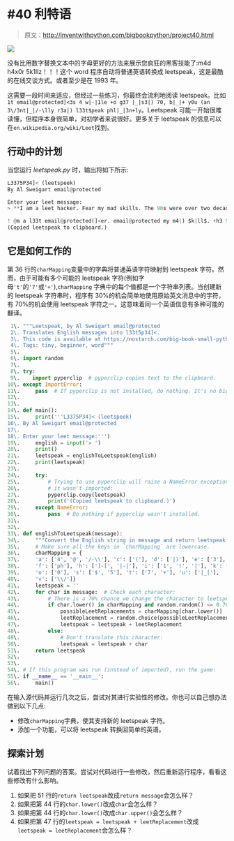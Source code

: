 # #40 利特语

> 原文：<http://inventwithpython.com/bigbookpython/project40.html>

![](img/9d995d63aaead72cad01120081eb8f75.png)

没有比用数字替换文本中的字母更好的方法来展示您疯狂的黑客技能了:m4d h4x0r 5k1llz！！！这个 word 程序自动将普通英语转换成 leetspeak，这是最酷的在线交谈方式。或者至少是在 1993 年。

这需要一段时间来适应，但经过一些练习，你最终会流利地阅读 leetspeak。比如`1t email@protected]<3s 4 w|-|1le +o g37 |_|s3|) 70, b|_|+ y0u (an 3\/3nt|_|/-\lly r3a|) l33t$peak phl|_|3n+ly`。Leetspeak 可能一开始很难读懂，但程序本身很简单，对初学者来说很好。更多关于 leetspeak 的信息可以在`en.wikipedia.org/wiki/Leet`找到。

## 行动中的计划

当您运行 *leetspeak.py* 时，输出将如下所示:

```py
L3375P34]< (leetspeek)
By Al Sweigart email@protected

Enter your leet message:
> **I am a leet hacker. Fear my mad skills. The 90s were over two decades ago.**

! @m a l33t email@protected(]<er. email@protected my m4|) $k|ll$. +h3 90s w3r3 0ver tw0 d3(ad3$ 4g0.
(Copied leetspeak to clipboard.)
```

## 它是如何工作的

第 36 行的`charMapping`变量中的字典将普通英语字符映射到 leetspeak 字符。然而，由于可能有多个可能的 leetspeak 字符(例如字母`'t'`的`'7'`或`'+'`),`charMapping` 字典中的每个值都是一个字符串列表。当创建新的 leetspeak 字符串时，程序有 30%的机会简单地使用原始英文消息中的字符，有 70%的机会使用 leetspeak 字符之一。这意味着同一个英语信息有多种可能的翻译。

```py
 1\. """Leetspeak, by Al Sweigart email@protected
 2\. Translates English messages into l33t5p34]<.
 3\. This code is available at https://nostarch.com/big-book-small-python-programming
 4\. Tags: tiny, beginner, word"""
 5\. 
 6\. import random
 7\. 
 8\. try:
 9\.    import pyperclip  # pyperclip copies text to the clipboard.
10\. except ImportError:
11\.     pass  # If pyperclip is not installed, do nothing. It's no big deal.
12\. 
13\. 
14\. def main():
15\.     print('''L3375P34]< (leetspeek)
16\. By Al Sweigart email@protected
17\. 
18\. Enter your leet message:''')
19\.     english = input('> ')
20\.     print()
21\.     leetspeak = englishToLeetspeak(english)
22\.     print(leetspeak)
23\. 
24\.     try:
25\.         # Trying to use pyperclip will raise a NameError exception if
26\.         # it wasn't imported:
27\.         pyperclip.copy(leetspeak)
28\.         print('(Copied leetspeak to clipboard.)')
29\.     except NameError:
30\.         pass  # Do nothing if pyperclip wasn't installed.
31\. 
32\. 
33\. def englishToLeetspeak(message):
34\.     """Convert the English string in message and return leetspeak."""
35\.     # Make sure all the keys in `charMapping` are lowercase.
36\.     charMapping = {
37\.     'a': ['4', '@', '/-\\'], 'c': ['('], 'd': ['|)'], 'e': ['3'],
38\.     'f': ['ph'], 'h': [']-[', '|-|'], 'i': ['1', '!', '|'], 'k': [']<'],
39\.     'o': ['0'], 's': ['$', '5'], 't': ['7', '+'], 'u': ['|_|'],
40\.     'v': ['\\/']}
41\.     leetspeak = ''
42\.     for char in message:  # Check each character:
43\.         # There is a 70% chance we change the character to leetspeak.
44\.         if char.lower() in charMapping and random.random() <= 0.70:
45\.             possibleLeetReplacements = charMapping[char.lower()]
46\.             leetReplacement = random.choice(possibleLeetReplacements)
47\.             leetspeak = leetspeak + leetReplacement
48\.         else:
49\.             # Don't translate this character:
50\.             leetspeak = leetspeak + char
51\.     return leetspeak
52\. 
53\. 
54\. # If this program was run (instead of imported), run the game:
55\. if __name__ == '__main__':
56\.     main() 
```

在输入源代码并运行几次之后，尝试对其进行实验性的修改。你也可以自己想办法做到以下几点:

*   修改`charMapping`字典，使其支持新的 leetspeak 字符。
*   添加一个功能，可以将 leetspeak 转换回简单的英语。

## 探索计划

试着找出下列问题的答案。尝试对代码进行一些修改，然后重新运行程序，看看这些修改有什么影响。

1.  如果把 51 行的`return leetspeak`改成`return message`会怎么样？
2.  如果把第 44 行的`char.lower()`改成`char`会怎么样？
3.  如果把第 44 行的`char.lower()`改成`char.upper()`会怎么样？
4.  如果把第 47 行的`leetspeak = leetspeak + leetReplacement`改成`leetspeak = leetReplacement`会怎么样？
